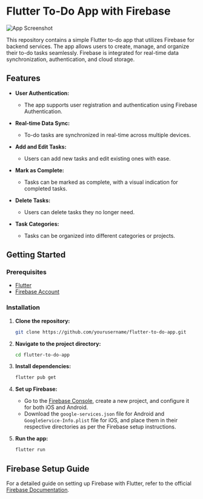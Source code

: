 # Flutter To-Do App with Firebase

![App Screenshot](https://github.com/alireza4585/flutter-to-do-app/assets/102475069/ac08ec28-560f-4bc6-a728-026c9556e1f4)

This repository contains a simple Flutter to-do app that utilizes Firebase for backend services. The app allows users to create, manage, and organize their to-do tasks seamlessly. Firebase is integrated for real-time data synchronization, authentication, and cloud storage.

## Features

- **User Authentication:** 
  - The app supports user registration and authentication using Firebase Authentication.
  
- **Real-time Data Sync:** 
  - To-do tasks are synchronized in real-time across multiple devices.

- **Add and Edit Tasks:** 
  - Users can add new tasks and edit existing ones with ease.

- **Mark as Complete:** 
  - Tasks can be marked as complete, with a visual indication for completed tasks.

- **Delete Tasks:** 
  - Users can delete tasks they no longer need.

- **Task Categories:** 
  - Tasks can be organized into different categories or projects.

## Getting Started

### Prerequisites

- [Flutter](https://flutter.dev/docs/get-started/install)
- [Firebase Account](https://firebase.google.com/)

### Installation

1. **Clone the repository:**
   ```bash
   git clone https://github.com/yourusername/flutter-to-do-app.git
   ```
2. **Navigate to the project directory:**
   ```bash
   cd flutter-to-do-app
   ```
3. **Install dependencies:**
   ```bash
   flutter pub get
   ```
4. **Set up Firebase:**
   - Go to the [Firebase Console](https://console.firebase.google.com/), create a new project, and configure it for both iOS and Android.
   - Download the `google-services.json` file for Android and `GoogleService-Info.plist` file for iOS, and place them in their respective directories as per the Firebase setup instructions.
   
5. **Run the app:**
   ```bash
   flutter run
   ```

## Firebase Setup Guide

For a detailed guide on setting up Firebase with Flutter, refer to the official [Firebase Documentation](https://firebase.flutter.dev/docs/overview).

